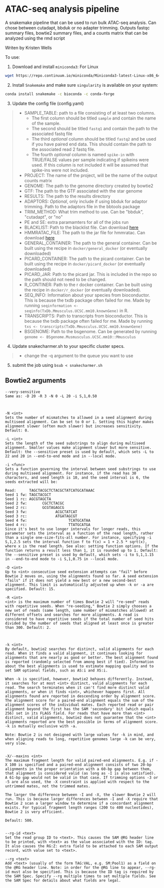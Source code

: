 # ATAC-seq analysis pipeline

A snakemake pipeline that can be used to run bulk ATAC-seq analysis. Can chose between cutadapt, bbduk or no adapter trimming. Outputs fastqc summary files, bowtie2 summary files, and a counts matrix that can be analyzed using the rmd script

Writen by Kristen Wells

To use:

1. Download and install `miniconda3`: For Linux
```bash
wget https://repo.continuum.io/miniconda/Miniconda3-latest-Linux-x86_64.sh bash Miniconda3-latest-Linux-x86_64.sh
```
2. Install `Snakemake` and make sure `singularity` is available on your system:
```bash
conda install snakemake -c bioconda -c conda-forge
```

3. Update the config file (config.yaml) 
>* SAMPLE_TABLE: path to a file consisting of at least two columns.
>   * The first column should be titled `sample` and contain the name of the sample.
>   * The second should be titled `fastq1` and contain the path to the associated fastq file
>   * The third *optional* column should be titled `fastq2` and be used if you have paired end data. This should contain the path to the associated read 2 fastq file.
>   * The fourth *optional* column is named `spike-in` with TRUE/FALSE values per sample indicating if spikeins were used. If this column is not included it will be assumed that spike-ins were not included.
>* PROJECT: The name of the project, will be the name of the output counts matrix
>* GENOME: The path to the genome directory created by bowtie2
>* GTF: The path to the GTF associated with the star genome
>* RESULTS: The path to the results directory
>* ADAPTORS: *Optional*, only include if using bbduk for adaptor trimming. Path to the adaptors file in the bbtools package
>* TRIM_METHOD: What trim method to use. Can be "bbduk", "cutadapt", or "no"
>* PE and SE: extra paramamters for all of the jobs run
>* BLACKLIST: Path to the blacklist file. Can download [here](https://mitra.stanford.edu/kundaje/akundaje/release/blacklists/)
>* HMMRATAC_FILE: The path to the jar file for hmmratac. Can download [here](https://github.com/LiuLabUB/HMMRATAC/releases)
>* GENERAL_CONTAINER: The path to the general container. Can be built using the recipe in `docker/general_docker` (or eventually downloaded)
>* PICARD_CONTAINER: The path to the picard container. Can be built using the recipe in `docker/picard_docker` (or eventually downloaded)
>* PICARD_JAR: Path to the picard jar. This is included in the repo so the path should not need to be changed.
>* R_CONTINER: Path to the r docker container. Can be built using the recipe in `docker/r_docker` (or eventually downloaded).
>* SEQ_INFO: Information about your species from bioconductor. This is because the txdb package often failed for me. Made by running `seqinformation <- seqinfo(TxDb.Mmusculus.UCSC.mm10.knownGene)` in R.
>* TRANSCRIPTS: Path to transcripts from bioconductor. This is because the txdb package often failed for me. Made by running `txs <- transcripts(TxDb.Mmusculus.UCSC.mm10.knownGene)`
>* BSGENOME: Path to the bsgenome. Can be generated by running `genome <- BSgenome.Musmusculus.UCSC.mm10::Mmusculus`



4. Update snakecharmer.sh to your specific cluster specs. 
>* change the -q argument to the queue you want to use 

5. submit the job using `bsub < snakecharmer.sh`


## Bowtie2 arguments

```
--very-sensitive
Same as: -D 20 -R 3 -N 0 -L 20 -i S,1,0.50



-N <int>
Sets the number of mismatches to allowed in a seed alignment during multiseed alignment. Can be set to 0 or 1. Setting this higher makes alignment slower (often much slower) but increases sensitivity. Default: 0.

-L <int>
Sets the length of the seed substrings to align during multiseed alignment. Smaller values make alignment slower but more sensitive. Default: the --sensitive preset is used by default, which sets -L to 22 and 20 in --end-to-end mode and in --local mode.

-i <func>
Sets a function governing the interval between seed substrings to use during multiseed alignment. For instance, if the read has 30 characters, and seed length is 10, and the seed interval is 6, the seeds extracted will be:

Read:      TAGCTACGCTCTACGCTATCATGCATAAAC
Seed 1 fw: TAGCTACGCT
Seed 1 rc: AGCGTAGCTA
Seed 2 fw:       CGCTCTACGC
Seed 2 rc:       GCGTAGAGCG
Seed 3 fw:             ACGCTATCAT
Seed 3 rc:             ATGATAGCGT
Seed 4 fw:                   TCATGCATAA
Seed 4 rc:                   TTATGCATGA
Since it's best to use longer intervals for longer reads, this parameter sets the interval as a function of the read length, rather than a single one-size-fits-all number. For instance, specifying -i S,1,2.5 sets the interval function f to f(x) = 1 + 2.5 * sqrt(x), where x is the read length. See also: setting function options. If the function returns a result less than 1, it is rounded up to 1. Default: the --sensitive preset is used by default, which sets -i to S,1,1.15 in --end-to-end mode to -i S,1,0.75 in --local mode.

-D <int>
Up to <int> consecutive seed extension attempts can "fail" before Bowtie 2 moves on, using the alignments found so far. A seed extension "fails" if it does not yield a new best or a new second-best alignment. This limit is automatically adjusted up when -k or -a are specified. Default: 15.

-R <int>
<int> is the maximum number of times Bowtie 2 will "re-seed" reads with repetitive seeds. When "re-seeding," Bowtie 2 simply chooses a new set of reads (same length, same number of mismatches allowed) at different offsets and searches for more alignments. A read is considered to have repetitive seeds if the total number of seed hits divided by the number of seeds that aligned at least once is greater than 300. Default: 2.



-k <int>
By default, bowtie2 searches for distinct, valid alignments for each read. When it finds a valid alignment, it continues looking for alignments that are nearly as good or better. The best alignment found is reported (randomly selected from among best if tied). Information about the best alignments is used to estimate mapping quality and to set SAM optional fields, such as AS:i and XS:i.

When -k is specified, however, bowtie2 behaves differently. Instead, it searches for at most <int> distinct, valid alignments for each read. The search terminates when it can't find more distinct valid alignments, or when it finds <int>, whichever happens first. All alignments found are reported in descending order by alignment score. The alignment score for a paired-end alignment equals the sum of the alignment scores of the individual mates. Each reported read or pair alignment beyond the first has the SAM 'secondary' bit (which equals 256) set in its FLAGS field. For reads that have more than <int> distinct, valid alignments, bowtie2 does not guarantee that the <int> alignments reported are the best possible in terms of alignment score. -k is mutually exclusive with -a.

Note: Bowtie 2 is not designed with large values for -k in mind, and when aligning reads to long, repetitive genomes large -k can be very, very slow.


-X/--maxins <int>
The maximum fragment length for valid paired-end alignments. E.g. if -X 100 is specified and a paired-end alignment consists of two 20-bp alignments in the proper orientation with a 60-bp gap between them, that alignment is considered valid (as long as -I is also satisfied). A 61-bp gap would not be valid in that case. If trimming options -3 or -5 are also used, the -X constraint is applied with respect to the untrimmed mates, not the trimmed mates.

The larger the difference between -I and -X, the slower Bowtie 2 will run. This is because larger differences between -I and -X require that Bowtie 2 scan a larger window to determine if a concordant alignment exists. For typical fragment length ranges (200 to 400 nucleotides), Bowtie 2 is very efficient.

Default: 500.


--rg-id <text>
Set the read group ID to <text>. This causes the SAM @RG header line to be printed, with <text> as the value associated with the ID: tag. It also causes the RG:Z: extra field to be attached to each SAM output record, with value set to <text>.

--rg <text>
Add <text> (usually of the form TAG:VAL, e.g. SM:Pool1) as a field on the @RG header line. Note: in order for the @RG line to appear, --rg-id must also be specified. This is because the ID tag is required by the SAM Spec. Specify --rg multiple times to set multiple fields. See the SAM Spec for details about what fields are legal.
```